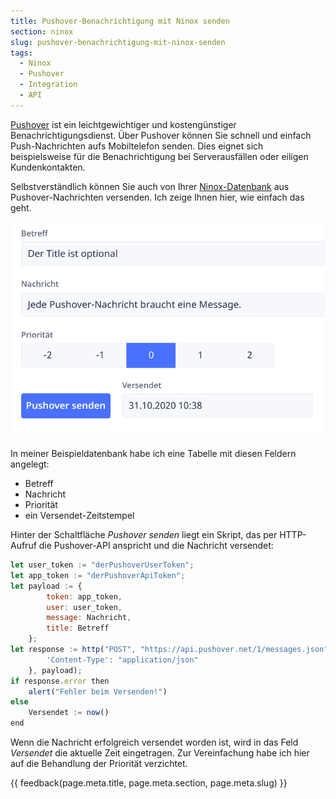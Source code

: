 ```yaml
---
title: Pushover-Benachrichtigung mit Ninox senden
section: ninox
slug: pushover-benachrichtigung-mit-ninox-senden
tags:
  - Ninox
  - Pushover
  - Integration
  - API
---
```


[Pushover](/misc/pushover/) ist ein leichtgewichtiger und kostengünstiger Benachrichtigungsdienst. Über Pushover können Sie schnell und einfach Push-Nachrichten aufs Mobiltelefon senden. Dies eignet sich beispielsweise für die Benachrichtigung bei Serverausfällen oder eiligen Kundenkontakten.

Selbstverständlich können Sie auch von Ihrer [Ninox-Datenbank](/ninox) aus Pushover-Nachrichten versenden. Ich zeige Ihnen hier, wie einfach das geht.

![Ninox-Pushover](img/2022-07-25-ninox_pushover_1.png)

In meiner Beispieldatenbank habe ich eine Tabelle mit diesen Feldern angelegt:

- Betreff
- Nachricht
- Priorität
- ein Versendet-Zeitstempel

Hinter der Schaltfläche *Pushover senden* liegt ein Skript, das per HTTP-Aufruf die Pushover-API anspricht und die Nachricht versendet:

```javascript
let user_token := "derPushoverUserToken";
let app_token := "derPushoverApiToken";
let payload := {
        token: app_token,
        user: user_token,
        message: Nachricht,
        title: Betreff
    };
let response := http("POST", "https://api.pushover.net/1/messages.json", {
        'Content-Type': "application/json"
    }, payload);
if response.error then
    alert("Fehler beim Versenden!")
else
    Versendet := now()
end
```

Wenn die Nachricht erfolgreich versendet worden ist, wird in das Feld *Versendet* die aktuelle Zeit eingetragen. Zur Vereinfachung habe ich hier auf die Behandlung der Priorität verzichtet.


{{ feedback(page.meta.title, page.meta.section, page.meta.slug) }}

